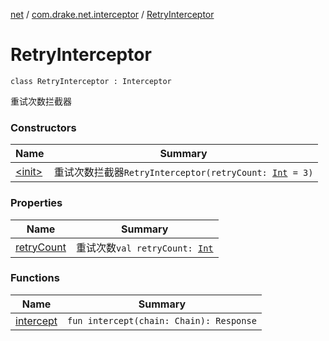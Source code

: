 [net](../../index.md) / [com.drake.net.interceptor](../index.md) / [RetryInterceptor](./index.md)

# RetryInterceptor

`class RetryInterceptor : Interceptor`

重试次数拦截器

### Constructors

| Name | Summary |
|---|---|
| [&lt;init&gt;](-init-.md) | 重试次数拦截器`RetryInterceptor(retryCount: `[`Int`](https://kotlinlang.org/api/latest/jvm/stdlib/kotlin/-int/index.html)` = 3)` |

### Properties

| Name | Summary |
|---|---|
| [retryCount](retry-count.md) | 重试次数`val retryCount: `[`Int`](https://kotlinlang.org/api/latest/jvm/stdlib/kotlin/-int/index.html) |

### Functions

| Name | Summary |
|---|---|
| [intercept](intercept.md) | `fun intercept(chain: Chain): Response` |
